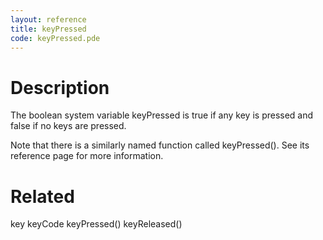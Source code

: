 ```yaml
---
layout: reference
title: keyPressed
code: keyPressed.pde
---
```


# Description

The boolean system variable keyPressed is true if any key is pressed and false if no keys are pressed.

Note that there is a similarly named function called keyPressed().  See its reference page for more information.

# Related

key
keyCode
keyPressed()
keyReleased()
